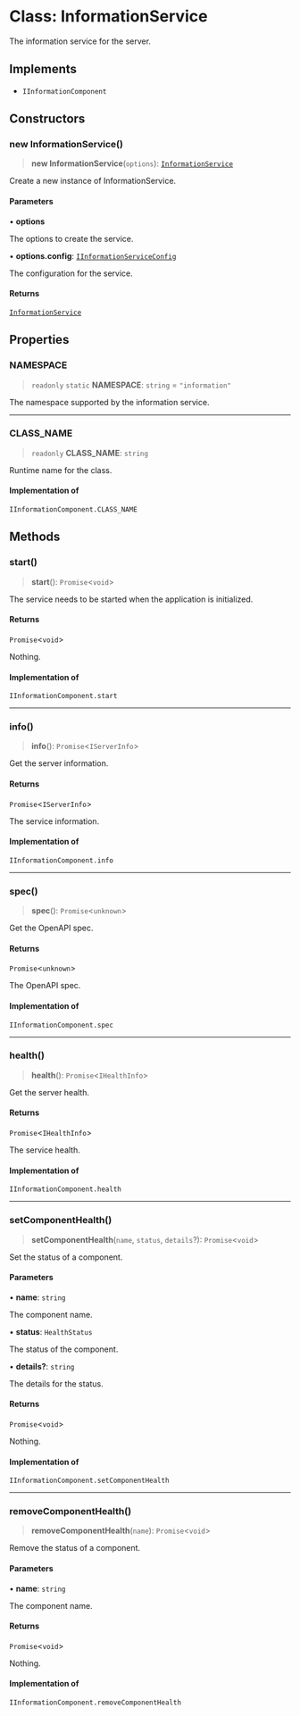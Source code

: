 # Class: InformationService

The information service for the server.

## Implements

- `IInformationComponent`

## Constructors

### new InformationService()

> **new InformationService**(`options`): [`InformationService`](InformationService.md)

Create a new instance of InformationService.

#### Parameters

• **options**

The options to create the service.

• **options.config**: [`IInformationServiceConfig`](../interfaces/IInformationServiceConfig.md)

The configuration for the service.

#### Returns

[`InformationService`](InformationService.md)

## Properties

### NAMESPACE

> `readonly` `static` **NAMESPACE**: `string` = `"information"`

The namespace supported by the information service.

***

### CLASS\_NAME

> `readonly` **CLASS\_NAME**: `string`

Runtime name for the class.

#### Implementation of

`IInformationComponent.CLASS_NAME`

## Methods

### start()

> **start**(): `Promise`\<`void`\>

The service needs to be started when the application is initialized.

#### Returns

`Promise`\<`void`\>

Nothing.

#### Implementation of

`IInformationComponent.start`

***

### info()

> **info**(): `Promise`\<`IServerInfo`\>

Get the server information.

#### Returns

`Promise`\<`IServerInfo`\>

The service information.

#### Implementation of

`IInformationComponent.info`

***

### spec()

> **spec**(): `Promise`\<`unknown`\>

Get the OpenAPI spec.

#### Returns

`Promise`\<`unknown`\>

The OpenAPI spec.

#### Implementation of

`IInformationComponent.spec`

***

### health()

> **health**(): `Promise`\<`IHealthInfo`\>

Get the server health.

#### Returns

`Promise`\<`IHealthInfo`\>

The service health.

#### Implementation of

`IInformationComponent.health`

***

### setComponentHealth()

> **setComponentHealth**(`name`, `status`, `details`?): `Promise`\<`void`\>

Set the status of a component.

#### Parameters

• **name**: `string`

The component name.

• **status**: `HealthStatus`

The status of the component.

• **details?**: `string`

The details for the status.

#### Returns

`Promise`\<`void`\>

Nothing.

#### Implementation of

`IInformationComponent.setComponentHealth`

***

### removeComponentHealth()

> **removeComponentHealth**(`name`): `Promise`\<`void`\>

Remove the status of a component.

#### Parameters

• **name**: `string`

The component name.

#### Returns

`Promise`\<`void`\>

Nothing.

#### Implementation of

`IInformationComponent.removeComponentHealth`
